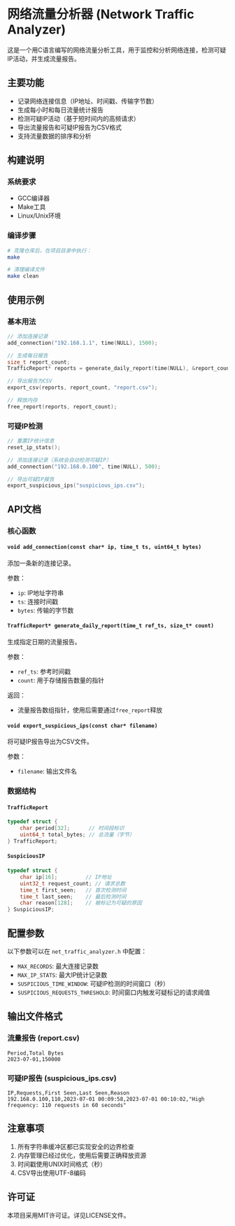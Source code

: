 # 网络流量分析器 (Network Traffic Analyzer)

这是一个用C语言编写的网络流量分析工具，用于监控和分析网络连接，检测可疑IP活动，并生成流量报告。

## 主要功能

- 记录网络连接信息（IP地址、时间戳、传输字节数）
- 生成每小时和每日流量统计报告
- 检测可疑IP活动（基于短时间内的高频请求）
- 导出流量报告和可疑IP报告为CSV格式
- 支持流量数据的排序和分析

## 构建说明

### 系统要求

- GCC编译器
- Make工具
- Linux/Unix环境

### 编译步骤

```bash
# 克隆仓库后，在项目目录中执行：
make

# 清理编译文件
make clean
```

## 使用示例

### 基本用法

```c
// 添加连接记录
add_connection("192.168.1.1", time(NULL), 1500);

// 生成每日报告
size_t report_count;
TrafficReport* reports = generate_daily_report(time(NULL), &report_count);

// 导出报告为CSV
export_csv(reports, report_count, "report.csv");

// 释放内存
free_report(reports, report_count);
```

### 可疑IP检测

```c
// 重置IP统计信息
reset_ip_stats();

// 添加连接记录（系统会自动检测可疑IP）
add_connection("192.168.0.100", time(NULL), 500);

// 导出可疑IP报告
export_suspicious_ips("suspicious_ips.csv");
```

## API文档

### 核心函数

#### `void add_connection(const char* ip, time_t ts, uint64_t bytes)`
添加一条新的连接记录。

参数：
- `ip`: IP地址字符串
- `ts`: 连接时间戳
- `bytes`: 传输的字节数

#### `TrafficReport* generate_daily_report(time_t ref_ts, size_t* count)`
生成指定日期的流量报告。

参数：
- `ref_ts`: 参考时间戳
- `count`: 用于存储报告数量的指针

返回：
- 流量报告数组指针，使用后需要通过`free_report`释放

#### `void export_suspicious_ips(const char* filename)`
将可疑IP报告导出为CSV文件。

参数：
- `filename`: 输出文件名

### 数据结构

#### `TrafficReport`
```c
typedef struct {
    char period[32];      // 时间段标识
    uint64_t total_bytes; // 总流量（字节）
} TrafficReport;
```

#### `SuspiciousIP`
```c
typedef struct {
    char ip[16];         // IP地址
    uint32_t request_count; // 请求总数
    time_t first_seen;   // 首次检测时间
    time_t last_seen;    // 最后检测时间
    char reason[128];    // 被标记为可疑的原因
} SuspiciousIP;
```

## 配置参数

以下参数可以在 `net_traffic_analyzer.h` 中配置：

- `MAX_RECORDS`: 最大连接记录数
- `MAX_IP_STATS`: 最大IP统计记录数
- `SUSPICIOUS_TIME_WINDOW`: 可疑IP检测的时间窗口（秒）
- `SUSPICIOUS_REQUESTS_THRESHOLD`: 时间窗口内触发可疑标记的请求阈值

## 输出文件格式

### 流量报告 (report.csv)
```csv
Period,Total Bytes
2023-07-01,150000
```

### 可疑IP报告 (suspicious_ips.csv)
```csv
IP,Requests,First Seen,Last Seen,Reason
192.168.0.100,110,2023-07-01 00:09:58,2023-07-01 00:10:02,"High frequency: 110 requests in 60 seconds"
```

## 注意事项

1. 所有字符串缓冲区都已实现安全的边界检查
2. 内存管理已经过优化，使用后需要正确释放资源
3. 时间戳使用UNIX时间格式（秒）
4. CSV导出使用UTF-8编码

## 许可证

本项目采用MIT许可证。详见LICENSE文件。
